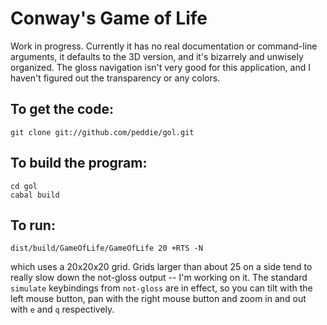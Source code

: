 Conway's Game of Life
=================

Work in progress.  Currently it has no real documentation or
command-line arguments, it defaults to the 3D version, and it's
bizarrely and unwisely organized.  The gloss navigation isn't very
good for this application, and I haven't figured out the transparency
or any colors.

To get the code:
----------

    git clone git://github.com/peddie/gol.git

To build the program:
---------

    cd gol
    cabal build

To run:
---------

    dist/build/GameOfLife/GameOfLife 20 +RTS -N

which uses a 20x20x20 grid.  Grids larger than about 25 on a side tend
to really slow down the not-gloss output -- I'm working on it.  The
standard `simulate` keybindings from `not-gloss` are in effect, so you
can tilt with the left mouse button, pan with the right mouse button
and zoom in and out with `e` and `q` respectively.
